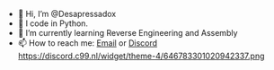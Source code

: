 - 👋 Hi, I’m @Desapressadox
- 👀 I code in Python.
- 🌱 I’m currently learning Reverse Engineering and Assembly
- 📫 How to reach me: [Email](mailto:desapressado147@protonmail.com) or [Discord](https://discord.com/users/646783301020942337)
https://discord.c99.nl/widget/theme-4/646783301020942337.png
